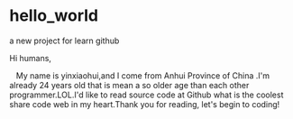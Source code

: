 # hello_world
a new project for learn github 

Hi humans,

    My name is yinxiaohui,and I come from Anhui Province of China .I'm already 24 years old that is mean a so older age than each other programmer.LOL.I'd like to read source code at Github what is the coolest share code web in my heart.Thank you for reading, let's begin to coding!
